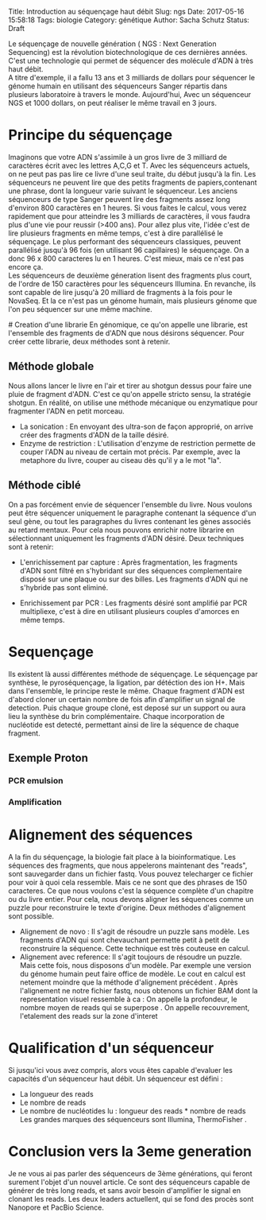 Title: Introduction au séquençage haut débit
Slug: ngs
Date: 2017-05-16 15:58:18
Tags: biologie
Category: génétique
Author: Sacha Schutz
Status: Draft

Le séquençage de nouvelle génération ( NGS : Next Generation Sequencing) est la révolution biotechnologique de ces dernières années. C'est une technologie qui permet de séquencer des molécule d'ADN à très haut débit.  
A titre d'exemple, il a fallu 13 ans et 3 milliards de dollars pour séquencer le génome humain en utilisant des séquenceurs Sanger répartis dans plusieurs laboratoire à travers le monde. Aujourd'hui, Avec un séquenceur NGS et 1000 dollars, on peut réaliser le même travail en 3 jours.

# Principe du séquençage
Imaginons que votre ADN s'assimile à un gros livre de 3 milliard de caractères écrit avec les lettres A,C,G et T. 
Avec les séquenceurs actuels, on ne peut pas pas lire ce livre d'une seul traite, du début jusqu'à la fin. Les séquenceurs ne peuvent lire que des petits fragments de papiers,contenant une phrase, dont la longueur varie suivant le séquenceur. 
Les anciens séquenceurs de type Sanger peuvent lire des fragments assez long d'environ 800 caractères en 1 heures. Si vous faites le calcul, vous verez rapidement que pour atteindre les 3 milliards de caractères, il vous faudra plus d'une vie pour reussir (>400 ans). Pour allez plus vite, l'idée c'est de lire plusieurs fragments en même temps, c'est à dire parallélisé le séquençage. Le plus performant des séquenceurs classiques, peuvent parallélisé jusqu'à 96 fois (en utilisant 96 capillaires) le séquençage. On a donc 96 x 800 caracteres lu en 1 heures. C'est mieux, mais ce n'est pas encore ça.   
Les séquenceurs de deuxième géneration lisent des fragments plus court, de l'ordre de 150 caractères pour les séquenceurs Illumina. En revanche, ils sont capable de lire jusqu'à 20 milliard de fragments à la fois pour le NovaSeq. Et la ce n'est pas un génome humain, mais plusieurs génome que l'on peu séquencer sur une même machine.  

# Creation d'une librarie 
En génomique, ce qu'on appelle une librarie, est l'ensemble des fragments de d'ADN que nous désirons séquencer. Pour créer cette librarie, deux méthodes sont à retenir.

## Méthode globale
Nous allons lancer le livre en l'air et tirer au shotgun dessus pour faire une pluie de fragment d'ADN. C'est ce qu'on appelle stricto sensu, la stratégie shotgun. En réalité, on utilise une méthode mécanique ou enzymatique pour fragmenter l'ADN en petit morceau.  
* La sonication : En envoyant des ultra-son de façon approprié, on arrive créer des fragments d'ADN de la taille désiré. 
* Enzyme de restriction : L'utilisation d'enzyme de restriction permette de couper l'ADN au niveau de certain mot précis. Par exemple, avec la metaphore du livre, couper au ciseau dès qu'il y a le mot "la".   

## Méthode ciblé 
On a pas forcément envie de séquencer l'ensemble du livre. Nous voulons peut être séquencer uniquement le paragraphe contenant la séquence d'un seul gène, ou tout les paragraphes du livres contenant les gènes associés au retard mentaux. Pour cela nous pouvons enrichir notre librarire en sélectionnant uniquement les fragments d'ADN désiré. Deux techniques sont à retenir:

* L'enrichissement par capture : Après fragmentation, les fragments d'ADN sont filtré en s'hybridant sur des séquences complementaire disposé sur une plaque ou sur des billes. Les fragments d'ADN qui ne s'hybride pas sont eliminé. 
  
* Enrichissement par PCR : Les fragments désiré sont amplifié par PCR multipliexe, c'est à dire en utilisant plusieurs couples d'amorces en même temps.

# Sequençage 
Ils existent là aussi différentes méthode de séquençage. Le séquençage par synthèse, le pyroséquençage, la ligation, par détéction des ion H+. 
Mais dans l'ensemble, le principe reste le même. Chaque fragment d'ADN est d'abord cloner un certain nombre de fois afin d'amplifier un signal de detection. Puis chaque groupe cloné, est deposé sur un support ou aura lieu la synthèse du brin complémentaire. Chaque incorporation de nucléotide est detecté, permettant ainsi de lire la séquence de chaque fragment.

## Exemple Proton 
### PCR emulsion 
### Amplification 

# Alignement des séquences
A la fin du séquençage, la biologie fait place à la bioinformatique. Les séquences des fragments, que nous appelerons maintenant des "reads", sont sauvegarder dans un fichier fastq. Vous pouvez telecharger ce fichier pour voir à quoi cela ressemble. 
Mais ce ne sont que des phrases de 150 caracteres. Ce que nous voulons c'est la séquence complète d'un chapitre ou du livre entier. Pour cela, nous devons aligner les séquences comme un puzzle pour reconstruire le texte d'origine. 
Deux méthodes d'alignement sont possible.
- Alignement de novo : Il s'agit de résoudre un puzzle sans modèle. Les fragments d'ADN qui sont chevauchant permette petit à petit de reconstruire la séquence. Cette technique est très couteuse en calcul. 
- Alignement avec reference: Il s'agit toujours de résoudre un puzzle. Mais cette fois, nous disposons d'un modèle. Par exemple une version du génome humain peut faire office de modèle. Le cout en calcul est netement moindre que la méthode d'alignement précédent . 
Après l'alignement ne notre fichier fastq, nous obtenons un fichier BAM dont la representation visuel ressemble à ca : 
On appelle la profondeur, le nombre moyen de reads qui se superpose . 
On appelle recouvrement, l'etalement des reads sur la zone d'interet 

# Qualification d'un séquenceur 
Si jusqu'ici vous avez compris, alors vous êtes capable d'evaluer les capacités d'un séquenceur haut débit. Un séquenceur est défini : 
- La longueur des reads 
- Le nombre de reads 
- Le nombre de nucléotides lu : longueur des reads * nombre de reads
Les grandes marques des séquenceurs sont Illumina, ThermoFisher .


# Conclusion vers la 3eme generation
Je ne vous ai pas parler des séquenceurs de 3ème générations, qui feront surement l'objet d'un nouvel article. Ce sont des séquenceurs capable de générer de très long reads, et sans avoir besoin d'amplifier le signal en clonant les reads. Les deux leaders actuellent, qui se fond des procès sont Nanopore et PacBio Science. 